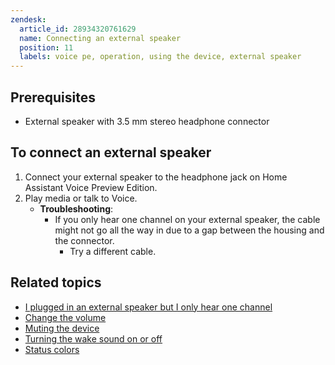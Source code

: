```yaml
---
zendesk:
  article_id: 28934320761629
  name: Connecting an external speaker
  position: 11
  labels: voice pe, operation, using the device, external speaker
---
```


## Prerequisites

- External speaker with 3.5 mm stereo headphone connector

## To connect an external speaker

1. Connect your external speaker to the headphone jack on Home Assistant Voice Preview Edition.
2. Play media or talk to Voice.
   - **Troubleshooting**:
     - If you only hear one channel on your external speaker, the cable might not go all the way in due to a gap between the housing and the connector.
       - Try a different cable.

## Related topics

- [I plugged in an external speaker but I only hear one channel](/hc/en-us/articles/25800521996829)
- [Change the volume](/hc/en-us/articles/25773395022237)
- [Muting the device](/hc/en-us/articles/25774403768477)
- [Turning the wake sound on or off](/hc/en-us/articles/25774481113629)
- [Status colors](/hc/en-us/articles/25764604971421)
